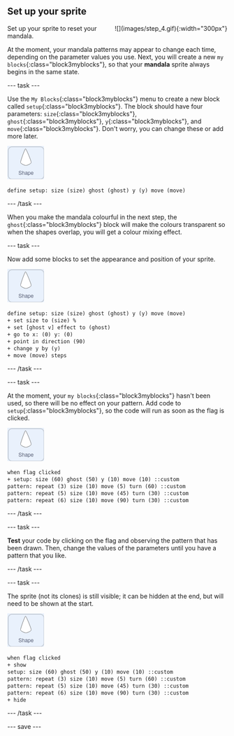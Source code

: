 ## Set up your sprite

<div style="display: flex; flex-wrap: wrap">
<div style="flex-basis: 200px; flex-grow: 1; margin-right: 15px;">
Set up your sprite to reset your mandala.
</div>
<div>
![](images/step_4.gif){:width="300px"}
</div>
</div>

At the moment, your mandala patterns may appear to change each time, depending on the parameter values you use. Next, you will create a new `my blocks`{:class="block3myblocks"}, so that your **mandala** sprite always begins in the same state.

--- task ---

Use the `My Blocks`{:class="block3myblocks"} menu to create a new block called `setup`{:class="block3myblocks"}. The block should have four parameters: `size`{:class="block3myblocks"}, `ghost`{:class="block3myblocks"}, `y`{:class="block3myblocks"}, and `move`{:class="block3myblocks"}. Don't worry, you can change these or add more later.

![The shape sprite.](images/shape_sprite.png)

```blocks3
define setup: size (size) ghost (ghost) y (y) move (move)
```

--- /task ---

When you make the mandala colourful in the next step, the `ghost`{:class="block3myblocks"} block will make the colours transparent so when the shapes overlap, you will get a colour mixing effect.

--- task ---

Now add some blocks to set the appearance and position of your sprite.

![The shape sprite.](images/shape_sprite.png)

```blocks3
define setup: size (size) ghost (ghost) y (y) move (move)
+ set size to (size) %
+ set [ghost v] effect to (ghost)
+ go to x: (0) y: (0)
+ point in direction (90)
+ change y by (y)
+ move (move) steps
```

--- /task ---

--- task ---

At the moment, your `my blocks`{:class="block3myblocks"} hasn't been used, so there will be no effect on your pattern. Add code to `setup`{:class="block3myblocks"}, so the code will run as soon as the flag is clicked.

![The shape sprite.](images/shape_sprite.png)

```blocks3
when flag clicked
+ setup: size (60) ghost (50) y (10) move (10) ::custom
pattern: repeat (3) size (10) move (5) turn (60) ::custom
pattern: repeat (5) size (10) move (45) turn (30) ::custom
pattern: repeat (6) size (10) move (90) turn (30) ::custom
```

--- /task ---

--- task ---

**Test** your code by clicking on the flag and observing the pattern that has been drawn. Then, change the values of the parameters until you have a pattern that you like.

--- /task ---

--- task ---

The sprite (not its clones) is still visible; it can be hidden at the end, but will need to be shown at the start.

![The shape sprite.](images/shape_sprite.png)

```blocks3
when flag clicked
+ show
setup: size (60) ghost (50) y (10) move (10) ::custom
pattern: repeat (3) size (10) move (5) turn (60) ::custom
pattern: repeat (5) size (10) move (45) turn (30) ::custom
pattern: repeat (6) size (10) move (90) turn (30) ::custom
+ hide
```

--- /task ---

--- save ---
